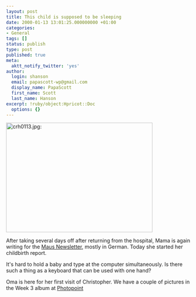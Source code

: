 ```yaml
---
layout: post
title: This child is supposed to be sleeping
date: 2000-01-13 13:01:25.000000000 +01:00
categories:
- General
tags: []
status: publish
type: post
published: true
meta:
  aktt_notify_twitter: 'yes'
author:
  login: shanson
  email: papascott-wp@gmail.com
  display_name: PapaScott
  first_name: Scott
  last_name: Hanson
excerpt: !ruby/object:Hpricot::Doc
  options: {}
---
```

<p><img src="https://www.papascott.de/wordpress/wp-content/uploads/2000/01/crh0113.jpg" height="300" width="400" border="0" alt="crh0113.jpg: " /></p>
<p>After taking several days off after returning from the hospital, Mama is again writing for the <a href="http://www.mausnews.de">Maus Newsletter</a>, mostly in German. Today she started her childbirth report.</p>
<p>It's hard to hold a baby and type at the computer simultaneously. Is there such a thing as a keyboard that can be used with one hand?</p>
<p>Oma is here for her first visit of Christopher. We have a couple of pictures in the Week 3 album at <a href="http://albums.photopoint.com/j/AlbumList?u=185392">Photopoint</a></p>
